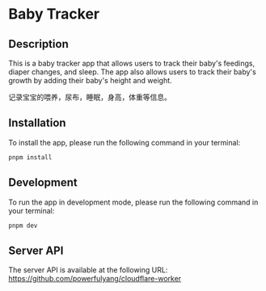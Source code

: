 # Baby Tracker

## Description

This is a baby tracker app that allows users to track their baby's feedings, diaper changes, and sleep. The app also allows users to track their baby's growth by adding their baby's height and weight.

记录宝宝的喂养，尿布，睡眠，身高，体重等信息。

## Installation

To install the app, please run the following command in your terminal:
```bash
pnpm install
```

## Development

To run the app in development mode, please run the following command in your terminal:
```bash
pnpm dev
```

## Server API

The server API is available at the following URL: https://github.com/powerfulyang/cloudflare-worker
